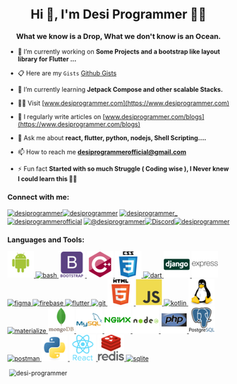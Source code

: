 <h1 align="center">Hi 👋, I'm Desi Programmer 👩‍💻</h1>
<h3 align="center">What we know is a Drop, What we don't know is an Ocean.</h3>


- 🔭 I’m currently working on **Some Projects and a bootstrap like layout library for Flutter ...**

- 📋 Here are my `Gists` [Github Gists](https://gist.github.com/desi-programmer)

- 🌱 I’m currently learning **Jetpack Compose and other scalable Stacks.**

- 👨‍💻 Visit [www.desiprogrammer.com](https://www.desiprogrammer.com)

- 📝 I regularly write articles on [www.desiprogrammer.com/blogs](https://www.desiprogrammer.com/blogs)

- 💬 Ask me about **react, flutter, python, nodejs, Shell Scripting....**

- 📫 How to reach me **desiprogrammerofficial@gmail.com**

- ⚡ Fun fact **Started with so much Struggle ( Coding wise ), I Never knew I could learn this 🙂🙂**

<h3 align="left">Connect with me:</h3>
<p align="left">
<a href="https://instagram.com/desiprogrammer" target="blank"><img align="center" src="https://desiprogrammer.com/static/icons/instagram.svg" alt="desiprogrammer" height="80" width="80" /></a><a href="https://www.youtube.com/c/desiprogrammer" target="blank"><img align="center" src="https://desiprogrammer.com/static/icons/yt.svg" alt="desiprogrammer" height="80" width="80" /></a>
<a href="https://twitter.com/desiprogrammer_" target="blank"><img align="center" src="https://desiprogrammer.com/static/icons/twitter.svg" alt="desiprogrammer_" height="80" width="80" /></a>
<a href="https://fb.com/desiprogrammerofficial" target="blank"><img align="center" src="https://desiprogrammer.com/static/icons/facebook.svg" alt="desiprogrammerofficial" height="80" width="80" /></a>
<a href="https://medium.com/@desiprogrammer" target="blank"><img align="center" src="https://cdn4.iconfinder.com/data/icons/social-media-2210/24/Medium-512.png" alt="@desiprogrammer" height="80" width="80" /></a><a href="https://discord.gg/Qf9Ty24kWp" target="blank"><img align="center" src="https://desiprogrammer.com/static/icons/discord.png" alt="Discord" height="50" width="50" /></a><a href="https://gitlab.com/desiprogrammer" target="blank"><img align="center" src="https://desiprogrammer.com/static/icons/gitlab.svg" alt="desiprogrammer" height="80" width="80" /></a>
</p>

<h3 align="left">Languages and Tools:</h3>
<p align="left"> <a href="https://developer.android.com" target="_blank"> <img src="https://raw.githubusercontent.com/devicons/devicon/master/icons/android/android-original-wordmark.svg" alt="android" width="60" height="60"/> </a> <a href="https://www.gnu.org/software/bash/" target="_blank"> <img src="https://www.vectorlogo.zone/logos/gnu_bash/gnu_bash-icon.svg" alt="bash" width="60" height="60"/> </a> <a href="https://getbootstrap.com" target="_blank"> <img src="https://raw.githubusercontent.com/devicons/devicon/master/icons/bootstrap/bootstrap-plain-wordmark.svg" alt="bootstrap" width="60" height="60"/> </a> <a href="https://www.w3schools.com/cpp/" target="_blank"> <img src="https://raw.githubusercontent.com/devicons/devicon/master/icons/cplusplus/cplusplus-original.svg" alt="cplusplus" width="60" height="60"/> </a> <a href="https://www.w3schools.com/css/" target="_blank"> <img src="https://raw.githubusercontent.com/devicons/devicon/master/icons/css3/css3-original-wordmark.svg" alt="css3" width="60" height="60"/> </a> <a href="https://dart.dev" target="_blank"> <img src="https://www.vectorlogo.zone/logos/dartlang/dartlang-icon.svg" alt="dart" width="60" height="60"/> </a> <a href="https://www.djangoproject.com/" target="_blank"> <img src="https://raw.githubusercontent.com/devicons/devicon/master/icons/django/django-original.svg" alt="django" width="60" height="60"/> </a> <a href="https://expressjs.com" target="_blank"> <img src="https://raw.githubusercontent.com/devicons/devicon/master/icons/express/express-original-wordmark.svg" alt="express" width="60" height="60"/> </a> <a href="https://www.figma.com/" target="_blank"> <img src="https://www.vectorlogo.zone/logos/figma/figma-icon.svg" alt="figma" width="60" height="60"/> </a> <a href="https://firebase.google.com/" target="_blank"> <img src="https://www.vectorlogo.zone/logos/firebase/firebase-icon.svg" alt="firebase" width="60" height="60"/> </a>  <a href="https://flutter.dev" target="_blank"> <img src="https://www.vectorlogo.zone/logos/flutterio/flutterio-icon.svg" alt="flutter" width="60" height="60"/> </a>  <a href="https://git-scm.com/" target="_blank"> <img src="https://www.vectorlogo.zone/logos/git-scm/git-scm-icon.svg" alt="git" width="60" height="60"/> </a> <a href="https://www.w3.org/html/" target="_blank"> <img src="https://raw.githubusercontent.com/devicons/devicon/master/icons/html5/html5-original-wordmark.svg" alt="html5" width="60" height="60"/> </a> <a href="https://developer.mozilla.org/en-US/docs/Web/JavaScript" target="_blank"> <img src="https://raw.githubusercontent.com/devicons/devicon/master/icons/javascript/javascript-original.svg" alt="javascript" width="60" height="60"/> </a> <a href="https://kotlinlang.org" target="_blank"> <img src="https://www.vectorlogo.zone/logos/kotlinlang/kotlinlang-icon.svg" alt="kotlin" width="60" height="60"/> </a> <a href="https://www.linux.org/" target="_blank"> <img src="https://raw.githubusercontent.com/devicons/devicon/master/icons/linux/linux-original.svg" alt="linux" width="60" height="60"/> </a> <a href="https://materializecss.com/" target="_blank"> <img src="https://raw.githubusercontent.com/prplx/svg-logos/5585531d45d294869c4eaab4d7cf2e9c167710a9/svg/materialize.svg" alt="materialize" width="60" height="60"/> </a> <a href="https://www.mongodb.com/" target="_blank"> <img src="https://raw.githubusercontent.com/devicons/devicon/master/icons/mongodb/mongodb-original-wordmark.svg" alt="mongodb" width="60" height="60"/> </a> <a href="https://www.mysql.com/" target="_blank"> <img src="https://raw.githubusercontent.com/devicons/devicon/master/icons/mysql/mysql-original-wordmark.svg" alt="mysql" width="60" height="60"/> </a> <a href="https://www.nginx.com" target="_blank"> <img src="https://raw.githubusercontent.com/devicons/devicon/master/icons/nginx/nginx-original.svg" alt="nginx" width="60" height="60"/> </a> <a href="https://nodejs.org" target="_blank"> <img src="https://raw.githubusercontent.com/devicons/devicon/master/icons/nodejs/nodejs-original-wordmark.svg" alt="nodejs" width="60" height="60"/> </a> <a href="https://www.php.net" target="_blank"> <img src="https://raw.githubusercontent.com/devicons/devicon/master/icons/php/php-original.svg" alt="php" width="60" height="60"/> </a> <a href="https://www.postgresql.org" target="_blank"> <img src="https://raw.githubusercontent.com/devicons/devicon/master/icons/postgresql/postgresql-original-wordmark.svg" alt="postgresql" width="60" height="60"/> </a> <a href="https://postman.com" target="_blank"> <img src="https://www.vectorlogo.zone/logos/getpostman/getpostman-icon.svg" alt="postman" width="60" height="60"/> </a> <a href="https://www.python.org" target="_blank"> <img src="https://raw.githubusercontent.com/devicons/devicon/master/icons/python/python-original.svg" alt="python" width="60" height="60"/> </a> <a href="https://reactjs.org/" target="_blank"> <img src="https://raw.githubusercontent.com/devicons/devicon/master/icons/react/react-original-wordmark.svg" alt="react" width="60" height="60"/> </a> <a href="https://redis.io" target="_blank"> <img src="https://raw.githubusercontent.com/devicons/devicon/master/icons/redis/redis-original-wordmark.svg" alt="redis" width="60" height="60"/> </a> <a href="https://www.sqlite.org/" target="_blank"> <img src="https://www.vectorlogo.zone/logos/sqlite/sqlite-icon.svg" alt="sqlite" width="60" height="60"/> </a> </p>

<p>&nbsp;<img align="center" src="https://github-readme-stats.vercel.app/api?username=desi-programmer&show_icons=true&locale=en" alt="desi-programmer" /></p>

